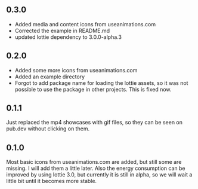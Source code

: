 ## 0.3.0

- Added media and content icons from useanimations.com
- Corrected the example in README.md
- updated lottie dependency to 3.0.0-alpha.3

## 0.2.0

- Added some more icons from useanimations.com
- Added an example directory
- Forgot to add package name for loading the lottie assets, so it was not possible to use the package in other projects. This is fixed now.

## 0.1.1

Just replaced the mp4 showcases with gif files, so they can be seen on pub.dev without clicking on them.

## 0.1.0

Most basic icons from useanimations.com are added, but still some are missing. I will add them a little later.
Also the energy consumption can be improved by using lottie 3.0, but currently it is still in alpha, so we will
wait a little bit until it becomes more stable.